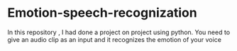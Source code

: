 # Emotion-speech-recognization
In this repository , I had done a project on project using python. You need to give an audio clip as an input and it recognizes the emotion of your voice
